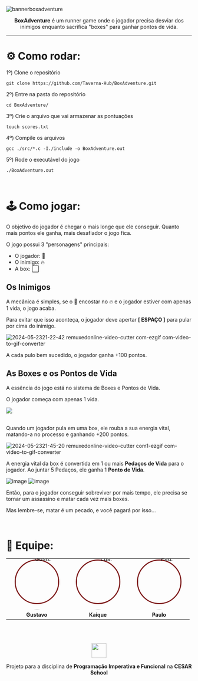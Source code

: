 ![bannerboxadventure](https://github.com/Taverna-Hub/BoxAdventure/assets/117609505/daad1520-c5a6-401f-8cba-63c8037826b7)

<p align="center"><b>BoxAdventure</b> é um runner game onde o jogador precisa desviar dos inimigos enquanto sacrifica "boxes" para ganhar pontos de vida.</p>

---

# ⚙️ Como rodar:

1º)  Clone o repositório
```
git clone https://github.com/Taverna-Hub/BoxAdventure.git
```

2º)  Entre na pasta do repositório
```
cd BoxAdventure/
```

3º)  Crie o arquivo que vai armazenar as pontuações
```
touch scores.txt
```

4º)  Compile os arquivos
```
gcc ./src/*.c -I./include -o BoxAdventure.out
```

5º)  Rode o executável do jogo
```
./BoxAdventure.out
```

<br>

# 🕹️ Como jogar:
O objetivo do jogador é chegar o mais longe que ele conseguir. Quanto mais pontos ele ganha, mais desafiador o jogo fica.

O jogo possui 3 "personagens" principais:
- O jogador: 🔵
- O inimigo: 🔥
- A box: ⬜

## Os Inimigos
A mecânica é simples, se o 🔵 encostar no 🔥 e o jogador estiver com apenas 1 vida, o jogo acaba.

Para evitar que isso aconteça, o jogador deve apertar <b>[ ESPAÇO ]</b> para pular por cima do inimigo. 

![2024-05-2321-22-42 remuxedonline-video-cutter com-ezgif com-video-to-gif-converter](https://github.com/Taverna-Hub/BoxAdventure/assets/117609505/c26381f7-a06c-47e2-b0d6-77794e2a6ff3)

A cada pulo bem sucedido, o jogador ganha +100 pontos.

## As Boxes e os Pontos de Vida
<p>A essência do jogo está no sistema de Boxes e Pontos de Vida.</p

<p>O jogador começa com apenas 1 vida.</p> <img src="https://github.com/Taverna-Hub/BoxAdventure/assets/117609505/46de09a2-e1fd-4885-9d61-c00aa12ac328"><br><br>

<p>Quando um jogador pula em uma box, ele rouba a sua energia vital, matando-a no processo e ganhando +200 pontos.</p>

![2024-05-2321-45-20 remuxedonline-video-cutter com1-ezgif com-video-to-gif-converter](https://github.com/Taverna-Hub/BoxAdventure/assets/117609505/1550f8ec-7b07-4fc0-ab21-7f8ff9091f62)

<p>A energia vital da box é convertida em 1 ou mais <b>Pedaços de Vida</b> para o jogador. Ao juntar 5 Pedaços, ele ganha 1 <b>Ponto de Vida</b>.</p>
<div>
   
   ![image](https://github.com/Taverna-Hub/BoxAdventure/assets/117609505/b8b1ebd6-8482-4168-bbb7-fb75a407ab23)
   ![image](https://github.com/Taverna-Hub/BoxAdventure/assets/117609505/9ab78505-7138-4312-bd5e-36bcb42ccc3e)
</div>

<p>Então, para o jogador conseguir sobreviver por mais tempo, ele precisa se tornar um assassino e matar cada vez mais boxes.</p>

<p>Mas lembre-se, matar é um pecado, e você pagará por isso...</p>

<br>

# 👥 Equipe:
<table align="center">
<tr align="center">
   <td align="center" style="word-wrap: break-word; width: 150.0; height: 150.0">
        <a href="https://github.com/gustavoyoq">
        <div  
          style="border: 3px solid #7f1d1d; border-radius: 50%; width: 115px; height: 115px; display: flex; align-items: center; justify-content: center;">
            <img src="https://github.com/Taverna-Hub/BoxAdventure/assets/117609505/7df3694d-4676-4980-b701-fecbe466454e" style="border-radius:50%;align-items:center;justify-content:center;overflow:hidden; width: 150px; " alt="Gustavo"/>
        </div>
            <br />
            <sub style="font-size:14px"><b>Gustavo</b></sub>
        </a>
    </td>
    <td align="center" style="word-wrap: break-word; width: 150.0; height: 150.0">
        <a href="https://github.com/Kaiquegb">
            <div style="border: 3px solid #7f1d1d; border-radius: 50%; width: 115px; height: 115px; display: flex; align-items: center; justify-content: center;">
              <img src="https://github.com/Taverna-Hub/BoxAdventure/assets/117609505/433db23f-2f92-4132-a25d-8c017384b49d" style="border-radius:50%;align-items:center;justify-content:center;overflow:hidden; width: 150px; " alt="Luan"/>
            </div>
            <br />
            <sub style="font-size:14px;"><b>Kaique</b></sub>
        </a>
    </td>
    <td align="center" style="word-wrap: break-word; width: 150.0; height: 150.0">
        <a href="https://github.com/paulorosadodev">
        <div  
          style="border: 3px solid #7f1d1d; border-radius: 50%; width: 115px; height: 115px; display: flex; align-items: center; justify-content: center;">
            <img src="https://github.com/Taverna-Hub/BoxAdventure/assets/117609505/f56051c7-fe59-43a8-8da8-57976ee5835e" style="border-radius:50%;align-items:center;justify-content:center;overflow:hidden; width: 150px; " alt="Paulo"/>
        </div>
            <br />
            <sub style="font-size:14px"><b>Paulo</b></sub>
        </a>
    </td>
</tr>
</table>



<br>
<br>
<p align="center"><img src="https://github.com/Taverna-Hub/ForgeSheets/assets/117609505/9287638f-8716-4e62-9989-a40882fbfed6" width="40px"></p>
<p align="center">Projeto para a disciplina de <strong>Programação Imperativa e Funcional</strong> na <strong>CESAR School‎‎</strong></p>
